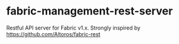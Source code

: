 # fabric-management-rest-server
Restful API server for Fabric v1.x. Strongly inspired by https://github.com/Altoros/fabric-rest
